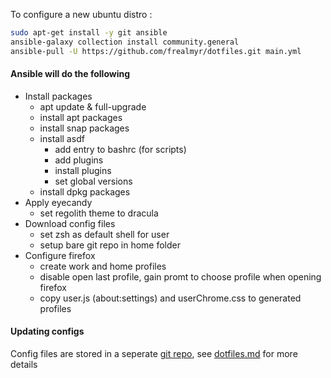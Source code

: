 To configure a new ubuntu distro :

```bash
sudo apt-get install -y git ansible
ansible-galaxy collection install community.general
ansible-pull -U https://github.com/frealmyr/dotfiles.git main.yml
```

#### Ansible will do the following

- Install packages
	- apt update & full-upgrade
	- install apt packages
	- install snap packages
	- install asdf
		- add entry to bashrc (for scripts)
		- add plugins
		- install plugins
		- set global versions
	- install dpkg packages
- Apply eyecandy
	- set regolith theme to dracula
- Download config files
	- set zsh as default shell for user
	- setup bare git repo in home folder
- Configure firefox
	- create work and home profiles
	- disable open last profile, gain promt to choose profile when opening firefox
	- copy user.js (about:settings) and userChrome.css to generated profiles

#### Updating configs

Config files are stored in a seperate [git repo](https://github.com/frealmyr/dotfiles-configs), see [dotfiles.md](dotfiles.md) for more details
